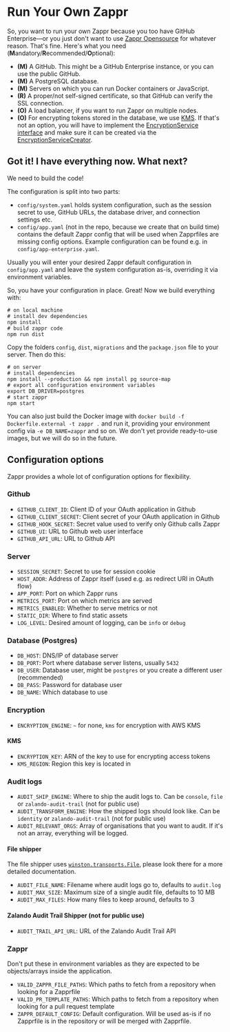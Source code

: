 # Run Your Own Zappr

So, you want to run your own Zappr because you too have GitHub Enterprise—or you just don't want to use [Zappr Opensource](https://zappr.opensource.zalan.do) for whatever reason. That's fine. Here's what you need (**M**andatory/**R**ecommended/**O**ptional):

* **(M)** A GitHub. This might be a GitHub Enterprise instance, or you can use the public GitHub.
* **(M)** A PostgreSQL database.
* **(M)** Servers on which you can run Docker containers or JavaScript.
* **(R)** A proper/not self-signed certificate, so that GitHub can verify the SSL connection.
* **(O)** A load balancer, if you want to run Zappr on multiple nodes.
* **(O)** For encrypting tokens stored in the database, we use [KMS](https://aws.amazon.com/kms/). If that's not an option, you will have to implement the [EncryptionService interface](https://github.com/zalando/zappr/blob/master/server/service/encryption/NullEncryptionService.js) and make sure it can be created via the [EncryptionServiceCreator](https://github.com/zalando/zappr/blob/master/server/service/EncryptionServiceCreator.js).

## Got it! I have everything now. What next?

We need to build the code!

The configuration is split into two parts: 

- `config/system.yaml` holds system configuration, such as the session secret to use, GitHub URLs, the database driver, and connection settings etc.
- `config/app.yaml` (not in the repo, because we create that on build time) contains the default Zappr config that will be used when Zapprfiles are missing config options. Example configuration can be found e.g. in `config/app-enterprise.yaml`.

Usually you will enter your desired Zappr default configuration in `config/app.yaml` and leave the system configuration as-is, overriding it via environment variables.

So, you have your configuration in place. Great! Now we build everything with:

    # on local machine
    # install dev dependencies
    npm install
    # build zappr code
    npm run dist

Copy the folders `config`, `dist`, `migrations` and the `package.json` file to your server. Then do this:

    # on server
    # install dependencies
    npm install --production && npm install pg source-map
    # export all configuration environment variables
    export DB_DRIVER=postgres
    # start zappr
    npm start
    
You can also just build the Docker image with `docker build -f Dockerfile.external -t zappr .` and run it, providing your environment config via `-e DB_NAME=zappr` and so on. We don't yet provide ready-to-use images, but we will do so in the future.

## Configuration options

Zappr provides a whole lot of configuration options for flexibility.

### Github

* `GITHUB_CLIENT_ID`: Client ID of your OAuth application in Github
* `GITHUB_CLIENT_SECRET`: Client secret of your OAuth application in Github
* `GITHUB_HOOK_SECRET`: Secret value used to verify only Github calls Zappr
* `GITHUB_UI`: URL to Github web user interface
* `GITHUB_API_URL`: URL to Github API

### Server

* `SESSION_SECRET`: Secret to use for session cookie
* `HOST_ADDR`: Address of Zappr itself (used e.g. as redirect URI in OAuth flow)
* `APP_PORT`: Port on which Zappr runs
* `METRICS_PORT`: Port on which metrics are served
* `METRICS_ENABLED`: Whether to serve metrics or not
* `STATIC_DIR`: Where to find static assets
* `LOG_LEVEL`: Desired amount of logging, can be `info` or `debug`

### Database (Postgres)
 
* `DB_HOST`: DNS/IP of database server
* `DB_PORT`: Port where database server listens, usually `5432`
* `DB_USER`: Database user, might be `postgres` or you create a different user (recommended)
* `DB_PASS`: Password for database user
* `DB_NAME`: Which database to use

### Encryption

* `ENCRYPTION_ENGINE`: `~` for none, `kms` for encryption with AWS KMS

#### KMS

* `ENCRYPTION_KEY`: ARN of the key to use for encrypting access tokens
* `KMS_REGION`: Region this key is located in

### Audit logs

* `AUDIT_SHIP_ENGINE`: Where to ship the audit logs to. Can be `console`, `file` or `zalando-audit-trail` (not for public use)
* `AUDIT_TRANSFORM_ENGINE`: How the shipped logs should look like. Can be `identity` or `zalando-audit-trail` (not for public use)
* `AUDIT_RELEVANT_ORGS`: Array of organisations that you want to audit. If it's not an array, everything will be logged.

#### File shipper

The file shipper uses [`winston.transports.File`](https://github.com/winstonjs/winston/blob/master/docs/transports.md#file-transport), please look there for a more detailed documentation.

* `AUDIT_FILE_NAME`: Filename where audit logs go to, defaults to `audit.log`
* `AUDIT_MAX_SIZE`: Maximum size of a single audit file, defaults to 10 MB
* `AUDIT_MAX_FILES`: How many files to keep around, defaults to 3

#### Zalando Audit Trail Shipper (not for public use)

* `AUDIT_TRAIL_API_URL`: URL of the Zalando Audit Trail API

### Zappr

Don't put these in environment variables as they are expected to be objects/arrays inside the application.

* `VALID_ZAPPR_FILE_PATHS`: Which paths to fetch from a repository when looking for a Zapprfile
* `VALID_PR_TEMPLATE_PATHS`: Which paths to fetch from a repository when looking for a pull request template
* `ZAPPR_DEFAULT_CONFIG`: Default configuration. Will be used as-is if no Zapprfile is in the repository or will be merged with Zapprfile. 
